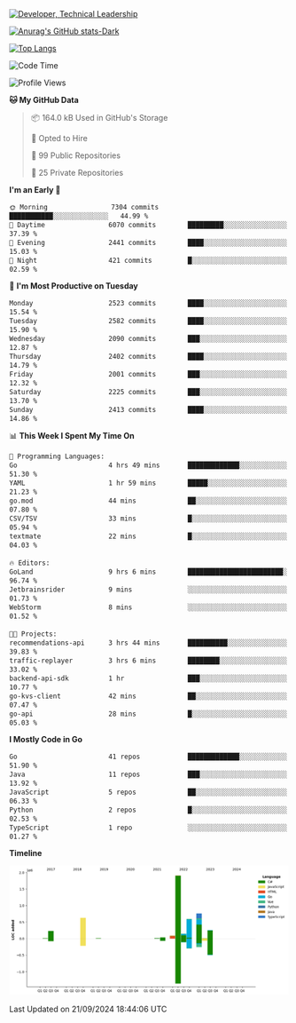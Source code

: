 <div>
  <a href="https://www.linkedin.com/in/arielpineiro/" target="_blank" rel="nofollow noopener noreferrer">
    <img src="https://img.shields.io/badge/-LinkedIn-%230077B5?style=for-the-badge&logo=linkedin&logoColor=white" alt="Developer, Technical Leadership" title="Ariel Piñeiro">
  </a>
</div>

[![Anurag's GitHub stats-Dark](https://github-readme-stats.vercel.app/api?username=arielsrv&show_icons=true&theme=dark#gh-dark-mode-only)](https://github.com/anuraghazra/github-readme-stats#gh-dark-mode-only)

[![Top Langs](https://github-readme-stats.vercel.app/api/top-langs/?username=arielsrv&layout=compact&langs_count=10&theme=dark#gh-dark-mode-only)](https://github.com/anuraghazra/github-readme-stats&theme=dark#gh-dark-mode-only)

<!--START_SECTION:waka-->
![Code Time](http://img.shields.io/badge/Code%20Time-1%2C103%20hrs%2047%20mins-blue)

![Profile Views](http://img.shields.io/badge/Profile%20Views-5-blue)

**🐱 My GitHub Data** 

> 📦 164.0 kB Used in GitHub's Storage 
 > 
> 💼 Opted to Hire
 > 
> 📜 99 Public Repositories 
 > 
> 🔑 25 Private Repositories 
 > 
**I'm an Early 🐤** 

```text
🌞 Morning                7304 commits        ███████████░░░░░░░░░░░░░░   44.99 % 
🌆 Daytime                6070 commits        █████████░░░░░░░░░░░░░░░░   37.39 % 
🌃 Evening                2441 commits        ████░░░░░░░░░░░░░░░░░░░░░   15.03 % 
🌙 Night                  421 commits         █░░░░░░░░░░░░░░░░░░░░░░░░   02.59 % 
```
📅 **I'm Most Productive on Tuesday** 

```text
Monday                   2523 commits        ████░░░░░░░░░░░░░░░░░░░░░   15.54 % 
Tuesday                  2582 commits        ████░░░░░░░░░░░░░░░░░░░░░   15.90 % 
Wednesday                2090 commits        ███░░░░░░░░░░░░░░░░░░░░░░   12.87 % 
Thursday                 2402 commits        ████░░░░░░░░░░░░░░░░░░░░░   14.79 % 
Friday                   2001 commits        ███░░░░░░░░░░░░░░░░░░░░░░   12.32 % 
Saturday                 2225 commits        ███░░░░░░░░░░░░░░░░░░░░░░   13.70 % 
Sunday                   2413 commits        ████░░░░░░░░░░░░░░░░░░░░░   14.86 % 
```


📊 **This Week I Spent My Time On** 

```text
💬 Programming Languages: 
Go                       4 hrs 49 mins       █████████████░░░░░░░░░░░░   51.30 % 
YAML                     1 hr 59 mins        █████░░░░░░░░░░░░░░░░░░░░   21.23 % 
go.mod                   44 mins             ██░░░░░░░░░░░░░░░░░░░░░░░   07.80 % 
CSV/TSV                  33 mins             █░░░░░░░░░░░░░░░░░░░░░░░░   05.94 % 
textmate                 22 mins             █░░░░░░░░░░░░░░░░░░░░░░░░   04.03 % 

🔥 Editors: 
GoLand                   9 hrs 6 mins        ████████████████████████░   96.74 % 
Jetbrainsrider           9 mins              ░░░░░░░░░░░░░░░░░░░░░░░░░   01.73 % 
WebStorm                 8 mins              ░░░░░░░░░░░░░░░░░░░░░░░░░   01.52 % 

🐱‍💻 Projects: 
recommendations-api      3 hrs 44 mins       ██████████░░░░░░░░░░░░░░░   39.83 % 
traffic-replayer         3 hrs 6 mins        ████████░░░░░░░░░░░░░░░░░   33.02 % 
backend-api-sdk          1 hr                ███░░░░░░░░░░░░░░░░░░░░░░   10.77 % 
go-kvs-client            42 mins             ██░░░░░░░░░░░░░░░░░░░░░░░   07.47 % 
go-api                   28 mins             █░░░░░░░░░░░░░░░░░░░░░░░░   05.03 % 
```

**I Mostly Code in Go** 

```text
Go                       41 repos            █████████████░░░░░░░░░░░░   51.90 % 
Java                     11 repos            ███░░░░░░░░░░░░░░░░░░░░░░   13.92 % 
JavaScript               5 repos             ██░░░░░░░░░░░░░░░░░░░░░░░   06.33 % 
Python                   2 repos             █░░░░░░░░░░░░░░░░░░░░░░░░   02.53 % 
TypeScript               1 repo              ░░░░░░░░░░░░░░░░░░░░░░░░░   01.27 % 
```



**Timeline**

![Lines of Code chart](https://raw.githubusercontent.com/arielsrv/arielsrv/main/assets/bar_graph.png)


 Last Updated on 21/09/2024 18:44:06 UTC
<!--END_SECTION:waka-->
